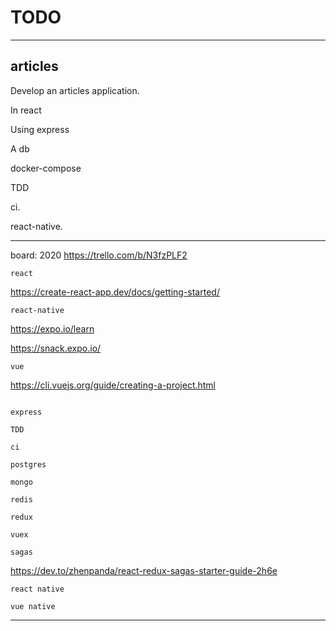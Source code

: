 # TODO

-----
## articles

Develop an articles application.

In react

Using express

A db

docker-compose

TDD

ci.

react-native.

-----

board: 2020 https://trello.com/b/N3fzPLF2

```
react
```
https://create-react-app.dev/docs/getting-started/

```
react-native
```
https://expo.io/learn

https://snack.expo.io/
```
vue
```
https://cli.vuejs.org/guide/creating-a-project.html
```

express

TDD

ci

postgres

mongo

redis

redux

vuex

sagas
```
https://dev.to/zhenpanda/react-redux-sagas-starter-guide-2h6e
```
react native

vue native
```
-----


